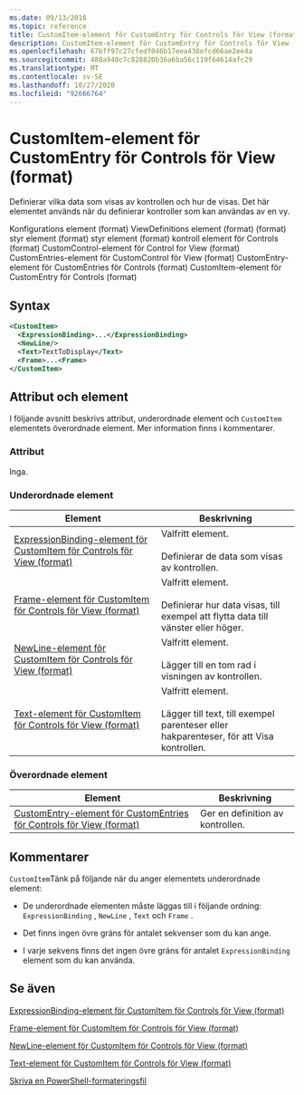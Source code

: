 ```yaml
---
ms.date: 09/13/2016
ms.topic: reference
title: CustomItem-element för CustomEntry för Controls för View (format)
description: CustomItem-element för CustomEntry för Controls för View (format)
ms.openlocfilehash: 67bff97c27cfedf046b17eea438efcd66ae2ee4a
ms.sourcegitcommit: 488a940c7c828820b36a6ba56c119f64614afc29
ms.translationtype: MT
ms.contentlocale: sv-SE
ms.lasthandoff: 10/27/2020
ms.locfileid: "92666764"
---
```

# <a name="customitem-element-for-customentry-for-controls-for-view-format"></a>CustomItem-element för CustomEntry för Controls för View (format)

Definierar vilka data som visas av kontrollen och hur de visas. Det här elementet används när du definierar kontroller som kan användas av en vy.

Konfigurations element (format) ViewDefinitions element (format) (format) styr element (format) styr element (format) kontroll element för Controls (format) CustomControl-element för Control for View (format) CustomEntries-element för CustomControl för View (format) CustomEntry-element för CustomEntries för Controls (format) CustomItem-element för CustomEntry för Controls (format)

## <a name="syntax"></a>Syntax

```xml
<CustomItem>
  <ExpressionBinding>...</ExpressionBinding>
  <NewLine/>
  <Text>TextToDisplay</Text>
  <Frame>...<Frame>
</CustomItem>
```

## <a name="attributes-and-elements"></a>Attribut och element

I följande avsnitt beskrivs attribut, underordnade element och `CustomItem` elementets överordnade element. Mer information finns i kommentarer.

### <a name="attributes"></a>Attribut

Inga.

### <a name="child-elements"></a>Underordnade element

|Element|Beskrivning|
|-------------|-----------------|
|[ExpressionBinding-element för CustomItem för Controls för View (format)](./expressionbinding-element-for-customitem-for-controls-for-view-format.md)|Valfritt element.<br /><br /> Definierar de data som visas av kontrollen.|
|[Frame-element för CustomItem för Controls för View (format)](./frame-element-for-customitem-for-controls-for-view-format.md)|Valfritt element.<br /><br /> Definierar hur data visas, till exempel att flytta data till vänster eller höger.|
|[NewLine-element för CustomItem för Controls för View (format)](./newline-element-for-customitem-for-controls-for-view-format.md)|Valfritt element.<br /><br /> Lägger till en tom rad i visningen av kontrollen.|
|[Text-element för CustomItem för Controls för View (format)](./text-element-for-customitem-for-controls-for-view-format.md)|Valfritt element.<br /><br /> Lägger till text, till exempel parenteser eller hakparenteser, för att Visa kontrollen.|

### <a name="parent-elements"></a>Överordnade element

|Element|Beskrivning|
|-------------|-----------------|
|[CustomEntry-element för CustomEntries för Controls för View (format)](./customentry-element-for-customentries-for-controls-for-view-format.md)|Ger en definition av kontrollen.|

## <a name="remarks"></a>Kommentarer

`CustomItem`Tänk på följande när du anger elementets underordnade element:

- De underordnade elementen måste läggas till i följande ordning: `ExpressionBinding` , `NewLine` , `Text` och `Frame` .

- Det finns ingen övre gräns för antalet sekvenser som du kan ange.

- I varje sekvens finns det ingen övre gräns för antalet `ExpressionBinding` element som du kan använda.

## <a name="see-also"></a>Se även

[ExpressionBinding-element för CustomItem för Controls för View (format)](./expressionbinding-element-for-customitem-for-controls-for-view-format.md)

[Frame-element för CustomItem för Controls för View (format)](./frame-element-for-customitem-for-controls-for-view-format.md)

[NewLine-element för CustomItem för Controls för View (format)](./newline-element-for-customitem-for-controls-for-view-format.md)

[Text-element för CustomItem för Controls för View (format)](./text-element-for-customitem-for-controls-for-view-format.md)

[Skriva en PowerShell-formateringsfil](./writing-a-powershell-formatting-file.md)

